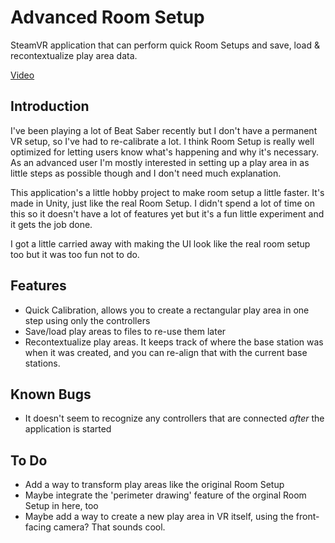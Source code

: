 # Advanced Room Setup
SteamVR application that can perform quick Room Setups and save, load &amp; recontextualize play area data.

[Video](https://www.youtube.com/watch?v=J9bRodZIDV8)

## Introduction

I've been playing a lot of Beat Saber recently but I don't have a permanent VR setup, so I've had to re-calibrate a lot. I think Room Setup is really well optimized for letting users know what's happening and why it's necessary. As an advanced user I'm mostly interested in setting up a play area in as little steps as possible though and I don't need much explanation.

This application's a little hobby project to make room setup a little faster. It's made in Unity, just like the real Room Setup. I didn't spend a lot of time on this so it doesn't have a lot of features yet but it's a fun little experiment and it gets the job done.

I got a little carried away with making the UI look like the real room setup too but it was too fun not to do.

## Features
- Quick Calibration, allows you to create a rectangular play area in one step using only the controllers
- Save/load play areas to files to re-use them later
- Recontextualize play areas. It keeps track of where the base station was when it was created, and you can re-align that with the current base stations.

## Known Bugs
- It doesn't seem to recognize any controllers that are connected _after_ the application is started

## To Do
- Add a way to transform play areas like the original Room Setup
- Maybe integrate the 'perimeter drawing' feature of the orginal Room Setup in here, too
- Maybe add a way to create a new play area in VR itself, using the front-facing camera? That sounds cool.
